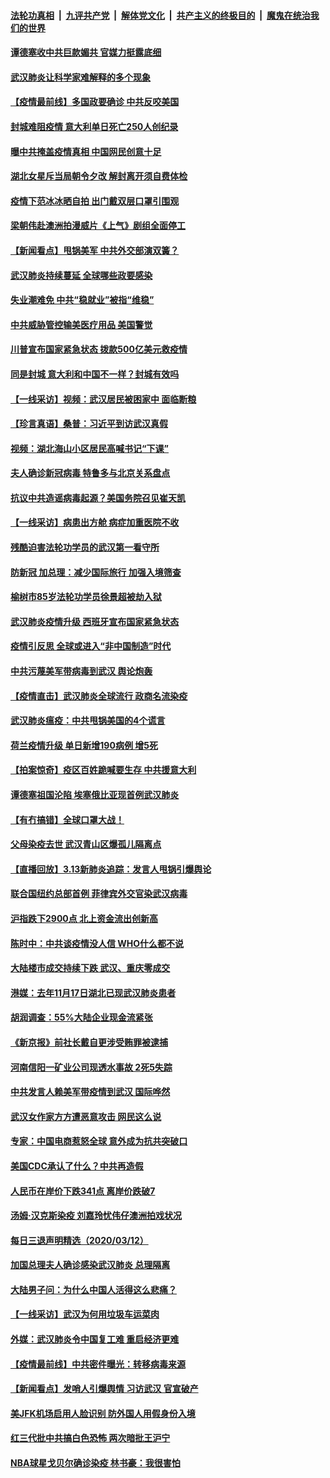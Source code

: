 ####  [法轮功真相](../../../../basic/blob/master/README.md?t=03141113) &nbsp;|&nbsp; [九评共产党](../../../../9ping.md/blob/master/README.md?t=03141113) &nbsp;|&nbsp; [解体党文化](../../../../jtdwh.md/blob/master/README.md?t=03141113)  &nbsp;|&nbsp; [共产主义的终极目的](../../../../gczydzjmd.md/blob/master/README.md?t=03141113) &nbsp;|&nbsp; [魔鬼在统治我们的世界](../../../../mgztzwmdsj.md/blob/master/README.md?t=03141113) 


#### [谭德塞收中共巨款媚共 官媒力挺露底细](../pages/nsc413/n11939007.md?t=03141113) 

#### [武汉肺炎让科学家难解释的多个现象](../pages/nsc413/n11938553.md?t=03141113) 

#### [【疫情最前线】多国政要确诊 中共反咬美国](../pages/nsc413/n11938734.md?t=03141113) 

#### [封城难阻疫情 意大利单日死亡250人创纪录](../pages/nsc413/n11939185.md?t=03141113) 

#### [曝中共掩盖疫情真相 中国网民创意十足](../pages/nsc413/n11939039.md?t=03141113) 

#### [湖北女星斥当局朝令夕改 解封离开须自费体检](../pages/nsc413/n11938864.md?t=03141113) 

#### [疫情下范冰冰晒自拍 出门戴双层口罩引围观](../pages/nsc413/n11938952.md?t=03141113) 

#### [梁朝伟赴澳洲拍漫威片《上气》剧组全面停工](../pages/nsc413/n11938685.md?t=03141113) 

#### [【新闻看点】甩锅美军 中共外交部演双簧？](../pages/nsc413/n11938828.md?t=03141113) 

#### [武汉肺炎持续蔓延 全球哪些政要感染](../pages/nsc413/n11938672.md?t=03141113) 

#### [失业潮难免 中共“稳就业”被指“维稳”](../pages/nsc413/n11938974.md?t=03141113) 

#### [中共威胁管控输美医疗用品 美国警觉](../pages/nsc413/n11938602.md?t=03141113) 

#### [川普宣布国家紧急状态 拨款500亿美元救疫情](../pages/nsc413/n11939032.md?t=03141113) 

#### [同是封城 意大利和中国不一样？封城有效吗](../pages/nsc413/n11938855.md?t=03141113) 

#### [【一线采访】视频：武汉居民被困家中 面临断粮](../pages/nsc413/n11938946.md?t=03141113) 

#### [【珍言真语】桑普：习近平到访武汉真假](../pages/nsc413/n11938896.md?t=03141113) 

#### [视频：湖北海山小区居民高喊书记“下课”](../pages/nsc413/n11938914.md?t=03141113) 

#### [夫人确诊新冠病毒 特鲁多与北京关系盘点](../pages/nsc413/n11938748.md?t=03141113) 

#### [抗议中共造谣病毒起源？美国务院召见崔天凯](../pages/nsc413/n11938747.md?t=03141113) 

#### [【一线采访】病患出方舱 病症加重医院不收](../pages/nsc413/n11938627.md?t=03141113) 

#### [残酷迫害法轮功学员的武汉第一看守所](../pages/nsc413/n11935225.md?t=03141113) 

#### [防新冠 加总理：减少国际旅行 加强入境筛查](../pages/nsc413/n11938771.md?t=03141113) 

#### [榆树市85岁法轮功学员徐景超被劫入狱](../pages/nsc413/n11937879.md?t=03141113) 

#### [武汉肺炎疫情升级 西班牙宣布国家紧急状态](../pages/nsc413/n11938701.md?t=03141113) 

#### [疫情引反思 全球或进入“非中国制造”时代](../pages/nsc413/n11938632.md?t=03141113) 

#### [中共污蔑美军带病毒到武汉 舆论炮轰](../pages/nsc413/n11938582.md?t=03141113) 

#### [【疫情直击】武汉肺炎全球流行 政商名流染疫](../pages/nsc413/n11938345.md?t=03141113) 

#### [武汉肺炎瘟疫：中共甩锅美国的4个谎言](../pages/nsc413/n11938370.md?t=03141113) 

#### [荷兰疫情升级 单日新增190病例 增5死](../pages/nsc413/n11938364.md?t=03141113) 

#### [【拍案惊奇】疫区百姓跪喊要生存 中共援意大利](../pages/nsc413/n11937193.md?t=03141113) 

#### [谭德塞祖国沦陷 埃塞俄比亚现首例武汉肺炎](../pages/nsc413/n11938415.md?t=03141113) 

#### [【有冇搞错】全球口罩大战！](../pages/nsc413/n11938472.md?t=03141113) 

#### [父母染疫去世 武汉青山区爆孤儿隔离点](../pages/nsc413/n11938032.md?t=03141113) 


#### [【直播回放】3.13新肺炎追踪：发言人甩锅引爆舆论](../pages/nsc413/n11938042.md?t=03141113) 

#### [联合国纽约总部首例 菲律宾外交官染武汉病毒](../pages/nsc413/n11937995.md?t=03141113) 

#### [沪指跌下2900点 北上资金流出创新高](../pages/nsc413/n11937855.md?t=03141113) 

#### [陈时中：中共谈疫情没人信 WHO什么都不说](../pages/nsc413/n11937929.md?t=03141113) 

#### [大陆楼市成交持续下跌 武汉、重庆零成交](../pages/nsc413/n11937577.md?t=03141113) 

#### [港媒：去年11月17日湖北已现武汉肺炎患者](../pages/nsc413/n11937669.md?t=03141113) 

#### [胡润调查：55%大陆企业现金流紧张](../pages/nsc413/n11937107.md?t=03141113) 

#### [《新京报》前社长戴自更涉受贿罪被逮捕](../pages/nsc413/n11937422.md?t=03141113) 

#### [河南信阳一矿业公司现透水事故 2死5失踪](../pages/nsc413/n11937442.md?t=03141113) 

#### [中共发言人赖美军带疫情到武汉 国际哗然](../pages/nsc413/n11936484.md?t=03141113) 

#### [武汉女作家方方遭恶意攻击 网民这么说](../pages/nsc413/n11937048.md?t=03141113) 

#### [专家：中国电商惹怒全球 意外成为抗共突破口](../pages/nsc413/n11937116.md?t=03141113) 

#### [美国CDC承认了什么？中共再造假](../pages/nsc413/n11936666.md?t=03141113) 

#### [人民币在岸价下跌341点 离岸价跌破7](../pages/nsc413/n11936779.md?t=03141113) 

#### [汤姆·汉克斯染疫 刘嘉玲忧伟仔澳洲拍戏状况](../pages/nsc413/n11936606.md?t=03141113) 

#### [每日三退声明精选（2020/03/12）](../pages/nsc413/n11937149.md?t=03141113) 

#### [加国总理夫人确诊感染武汉肺炎 总理隔离](../pages/nsc413/n11936352.md?t=03141113) 

#### [大陆男子问：为什么中国人活得这么悲痛？](../pages/nsc413/n11935554.md?t=03141113) 

#### [【一线采访】武汉为何用垃圾车运菜肉](../pages/nsc413/n11936647.md?t=03141113) 

#### [外媒：武汉肺炎令中国复工难 重启经济更难](../pages/nsc413/n11936267.md?t=03141113) 

#### [【疫情最前线】中共密件曝光：转移病毒来源](../pages/nsc413/n11936342.md?t=03141113) 

#### [【新闻看点】发哨人引爆舆情 习访武汉 官宣破产](../pages/nsc413/n11936289.md?t=03141113) 

#### [美JFK机场启用人脸识别 防外国人用假身份入境](../pages/nsc413/n11936511.md?t=03141113) 

#### [红三代批中共搞白色恐怖 两次暗批王沪宁](../pages/nsc413/n11936325.md?t=03141113) 

#### [NBA球星戈贝尔确诊染疫 林书豪：我很害怕](../pages/nsc413/n11936430.md?t=03141113) 

